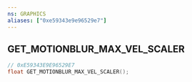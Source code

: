 ```yaml
---
ns: GRAPHICS
aliases: ["0xe59343e9e96529e7"]
---
```

## GET_MOTIONBLUR_MAX_VEL_SCALER

```c
// 0xE59343E9E96529E7
float GET_MOTIONBLUR_MAX_VEL_SCALER();
```

